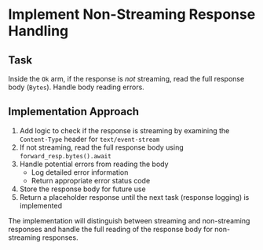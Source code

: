 # Implement Non-Streaming Response Handling

## Task
Inside the `Ok` arm, if the response is *not* streaming, read the full response body (`Bytes`). Handle body reading errors.

## Implementation Approach
1. Add logic to check if the response is streaming by examining the `Content-Type` header for `text/event-stream`
2. If not streaming, read the full response body using `forward_resp.bytes().await`
3. Handle potential errors from reading the body
   - Log detailed error information
   - Return appropriate error status code
4. Store the response body for future use
5. Return a placeholder response until the next task (response logging) is implemented

The implementation will distinguish between streaming and non-streaming responses and handle the full reading of the response body for non-streaming responses.